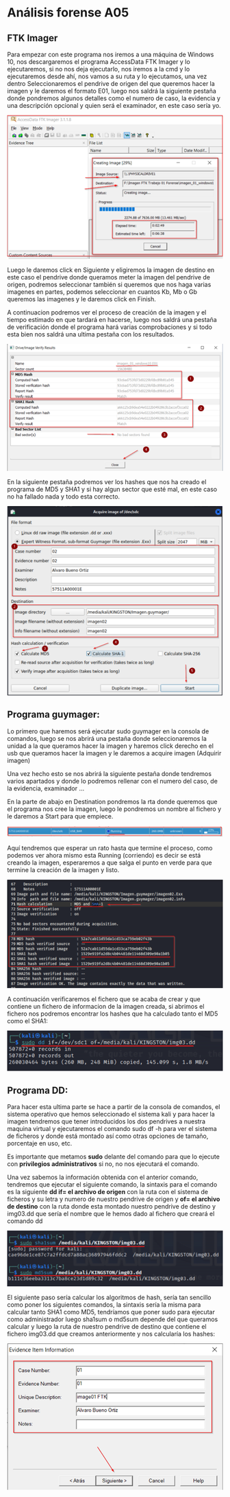 # Análisis forense A05

## **FTK Imager**

Para empezar con este programa nos iremos a una máquina de Windows 10, nos descargaremos el programa AccessData FTK Imager y lo ejecutaremos, si no nos deja ejecutarlo, nos iremos a la cmd y lo ejecutaremos desde ahí, nos vamos a su ruta y lo ejecutamos, una vez dentro Seleccionaremos el pendrive de origen del que queremos hacer la imagen y le daremos el formato E01, luego nos saldrá la siguiente pestaña donde pondremos algunos detalles como el numero de caso, la evidencia y una descripción opcional y quien será el examinador, en este caso sería yo.

![img/img01](https://github.com/alvarobueno21/Analisis_forense/blob/6a04fde90b3127e41d063419e16f9a9aff675457/proyecto_A05/P_A05/img/img01.png)

Luego le daremos click en Siguiente y eligiremos la imagen de destino en este caso el pendrive donde queramos meter la imagen del pendrive de origen, podremos seleccionar también si queremos que nos haga varias imagenes en partes, podemos seleccionar en cuantos Kb, Mb o Gb queremos las imagenes y le daremos click en Finish.

A continuacion podremos ver el proceso de creación de la imagen y el tiempo estimado en que tardará en hacerse, luego nos saldrá una pestaña de verificación donde el programa hará varias comprobaciones y si todo esta bien nos saldrá una ultima pestaña con los resultados.

![img/img02](https://github.com/alvarobueno21/Analisis_forense/blob/6a04fde90b3127e41d063419e16f9a9aff675457/proyecto_A05/P_A05/img/img02.png)

En la siguiente pestaña podremos ver los hashes que nos ha creado el programa de MD5 y SHA1 y si hay algun sector que esté mal, en este caso no ha fallado nada y todo esta correcto.

![img/img03](https://github.com/alvarobueno21/Analisis_forense/blob/6a04fde90b3127e41d063419e16f9a9aff675457/proyecto_A05/P_A05/img/img03.png)

## **Programa guymager:**

Lo primero que haremos será ejecutar sudo guymager en la consola de comandos, luego se nos abrirá una pestaña donde seleccionaremos la unidad a la que queramos hacer la imagen y haremos click derecho en el usb que queramos hacer la imagen y le daremos a acquire imagen (Adquirir imagen)

Una vez hecho esto se nos abrirá la siguiente pestaña donde tendremos varios apartados y donde lo podremos rellenar con el numero del caso, de la evidencia, examinador …

En la parte de abajo en Destination pondremos la rta donde queremos que el programa nos cree la imagen, luego le pondremos un nombre al fichero y le daremos a Start para que empiece.

![img/img04](https://github.com/alvarobueno21/Analisis_forense/blob/6a04fde90b3127e41d063419e16f9a9aff675457/proyecto_A05/P_A05/img/img04.png)

Aquí tendremos que esperar un rato hasta que termine el proceso, como podemos ver ahora mismo esta Running (corriendo) es decir se está creando la imagen, esperaremos a que salga el punto en verde para que termine la creación de la imagen y listo.

![img/img05](https://github.com/alvarobueno21/Analisis_forense/blob/6a04fde90b3127e41d063419e16f9a9aff675457/proyecto_A05/P_A05/img/img05.png)

A continuación verificaremos el fichero que se acaba de crear y que contiene un fichero de informacion de la imagen creada, si abrimos el fichero nos podremos encontrar los hashes que ha calculado tanto el MD5 como el SHA1: 

![img/img06](https://github.com/alvarobueno21/Analisis_forense/blob/6a04fde90b3127e41d063419e16f9a9aff675457/proyecto_A05/P_A05/img/img06.png)

## Programa DD:

Para hacer esta ultima parte se hace a partir de la consola de comandos, el sistema operativo que hemos seleccionado el sistema kali y para hacer la imagen tendremos que tener introducidos los dos pendrives a nuestra maquina virtual y ejecutaremos el comando sudo df -h para ver el sistema de ficheros y donde está montado así como otras opciones de tamaño, porcentaje en uso, etc. 

Es importante que metamos **sudo** delante del comando para que lo ejecute con **privilegios administrativos** si no, no nos ejecutará el comando.

Una vez sabemos la información obtenida con el anterior comando, tendremos que ejecutar el siguiente comando, la sintaxis para el comando es la siguiente **dd if= el archivo de origen** con la ruta con el sistema de ficheros y su letra y numero de nuestro pendrive de origen y **of= el archivo de destino** con la ruta donde esta montado nuestro pendrive de destino y img03.dd que sería el nombre que le hemos dado al fichero que creará el comando dd

![img/img07](https://github.com/alvarobueno21/Analisis_forense/blob/6a04fde90b3127e41d063419e16f9a9aff675457/proyecto_A05/P_A05/img/img07.png)

El siguiente paso sería calcular los algoritmos de hash, sería tan sencillo como poner los siguientes comandos, la sintaxis sería la misma para calcular tanto SHA1 como MD5, tendríamos que poner sudo para ejecutar como administrador luego sha1sum o md5sum depende del que queramos calcular y luego la ruta de nuestro pendrive de destino que contiene el fichero img03.dd que creamos anteriormente y nos calcularía los hashes: 

![img/img08](https://github.com/alvarobueno21/Analisis_forense/blob/6a04fde90b3127e41d063419e16f9a9aff675457/proyecto_A05/P_A05/img/img08.png)
